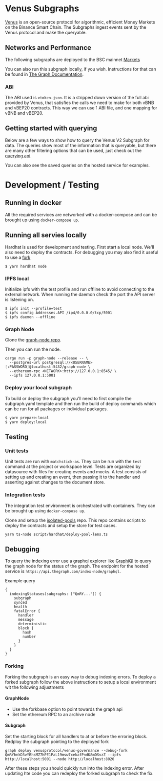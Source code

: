 # Venus Subgraphs

[Venus](https://venus.io/) is an open-source protocol for algorithmic, efficient Money Markets on the Binance Smart Chain. The Subgraphs ingest events sent by the Venus protocol and make the queryable.

## Networks and Performance
The following subgraphs are deployed to the BSC mainnet
[Markets](https://thegraph.com/explorer/subgraph/venusprotocol/venus-subgraph)

You can also run this subgraph locally, if you wish. Instructions for that can be found in [The Graph Documentation](https://thegraph.com/docs/quick-start).

### ABI

The ABI used is `vtoken.json`. It is a stripped down version of the full abi provided by Venus, that satisfies the calls we need to make for both vBNB and vBEP20 contracts. This way we can use 1 ABI file, and one mapping for vBNB and vBEP20.

## Getting started with querying

Below are a few ways to show how to query the Venus V2 Subgraph for data. The queries show most of the information that is queryable, but there are many other filtering options that can be used, just check out the [querying api](https://github.com/graphprotocol/graph-node/blob/master/docs/graphql-api.md).

You can also see the saved queries on the hosted service for examples.

# Development / Testing

## Running in docker
All the required services are networked with a docker-compose and can be brought up using `docker-compose up`.

## Running all servies locally

Hardhat is used for development and testing. First start a local node. We'll also need to deploy the contracts. For debugging you may also find it useful to use a [fork](https://hardhat.org/hardhat-network/docs/guides/forking-other-networks)
```
$ yarn hardhat node
```

### IPFS local
Initialize ipfs with the test profile and run offline to avoid connecting to the external network. When running the daemon check the port the API server is listening on.

```
$ ipfs init --profile=test
$ ipfs config Addresses.API /ip4/0.0.0.0/tcp/5001
$ ipfs daemon --offline
```

### Graph Node
Clone the [graph-node repo](https://github.com/graphprotocol/graph-node).

Then you can run the node.

```
cargo run -p graph-node --release -- \
  --postgres-url postgresql://<USERNAME>[:PASSWORD]@localhost:5432/graph-node \
  --ethereum-rpc <NETWORK>:http://127.0.0.1:8545/ \
  --ipfs 127.0.0.1:5001
```

### Deploy your local subgraph
To build or deploy the subgraph you'll need to first compile the subgraph.yaml template and then run the build of deploy commands which can be run for all packages or individual packages.

```
$ yarn prepare:local
$ yarn deploy:local
```

## Testing
### Unit tests
Unit tests are run with `matchstick-as`. They can be run with the `test` command at the project or workspace level. Tests are organized by datasource with files for creating events and mocks. A test consists of setting up and creating an event, then passing it to the handler and asserting against changes to the document store.

### Integration tests
The integration test environment is orchestrated with containers. They can be brought up using `docker-compose up`.

Clone and setup the [isolated-pools](https://github.com/VenusProtocol/isolated-pools) repo. This repo contains scripts to deploy the contracts and setup the store for test cases.

```
yarn ts-node script/hardhat/deploy-pool-lens.ts
```
## Debugging
To query the indexing error use a graphql explorer like [GraphiQl](https://graphiql-online.com/graphiql) to query the graph node for the status of the graph. The endpoint for the hosted service is `https://api.thegraph.com/index-node/graphql`.

Example query

```
{
  indexingStatuses(subgraphs: ["QmRY..."]) {
    subgraph
    synced
    health
    fatalError {
      handler
      message
      deterministic
      block {
        hash
        number
      }
    }
  }
}
```

### Forking

Forking the subgraph is an easy way to debug indexing errors. To deploy a forked subgraph follow the above instructions to setup a local environment wit the following adjustments

#### GraphNode
- Use the forkbase option to point towards the graph api
- Set the ethereum RPC to an archive node

#### Subgraph
Set the starting block for all handlers to at or before the erroring block.
Redploy the subgraph pointing to the deployed fork

```
graph deploy venusprotocol/venus-governance --debug-fork QmRYhnkD3vYBhsMZ7hPE1PaL19msw7xekafPndK8mDSvzZ --ipfs http://localhost:5001 --node http://localhost:8020
```

After these steps you should quickly run into the indexing error. After updating hte code you can redeploy the forked subgraph to check the fix.
